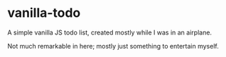 # vanilla-todo
A simple vanilla JS todo list, created mostly while I was in an airplane.

Not much remarkable in here; mostly just something to entertain myself.
